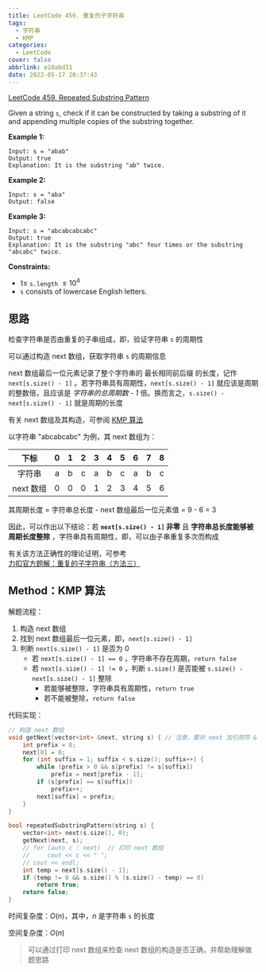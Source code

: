 ```yaml
---
title: LeetCode 459. 重复的子字符串
tags:
  - 字符串
  - KMP
categories:
  - LeetCode
cover: false
abbrlink: e28abd31
date: 2022-05-17 20:37:43
---
```


[LeetCode 459. Repeated Substring Pattern](https://leetcode.cn/problems/repeated-substring-pattern/)

Given a string `s`, check if it can be constructed by taking a substring of it and appending multiple copies of the substring together.

 

**Example 1:**

    Input: s = "abab"
    Output: true
    Explanation: It is the substring "ab" twice.


**Example 2:**

    Input: s = "aba"
    Output: false


**Example 3:**

    Input: s = "abcabcabcabc"
    Output: true
    Explanation: It is the substring "abc" four times or the substring "abcabc" twice.
 

**Constraints:**

 - $1 \le$ `s.length` $\le 10^4$
 - `s` consists of lowercase English letters.


## 思路

检查字符串是否由重复的子串组成，即，验证字符串 `s` 的周期性

可以通过构造 next 数组，获取字符串 `s` 的周期信息

next 数组最后一位元素记录了整个字符串的 最长相同前后缀 的长度，记作 `next[s.size() - 1]` 。若字符串具有周期性，`next[s.size() - 1]` 就应该是周期的整数倍，且应该是 *字符串的总周期数 - 1* 倍。换而言之，`s.size() - next[s.size() - 1]` 就是周期的长度

有关 next 数组及其构造，可参阅 [KMP 算法](https://jiankychen.github.io/posts/36b55f59/)

以字符串 "abcabcabc" 为例，其 next 数组为：

| 下标 | 0 | 1 | 2 | 3 | 4 | 5 | 6 | 7 | 8 |
| :-: | :-: | :-: | :-: | :-: | :-: | :-: | :-: | :-: | :-: |
| 字符串 | a | b | c | a | b | c | a | b | c |
| next 数组 | 0 | 0 | 0 | 1 | 2 | 3 | 4 | 5 | 6

其周期长度 = 字符串总长度 - next 数组最后一位元素值 = 9 - 6 = 3

因此，可以作出以下结论：若 **`next[s.size() - 1]` 非零** 且 **字符串总长度能够被周期长度整除** ，字符串具有周期性，即，可以由子串重复多次而构成

有关该方法正确性的理论证明，可参考 [力扣官方题解：重复的子字符串（方法三）](https://leetcode.cn/problems/repeated-substring-pattern/solution/zhong-fu-de-zi-zi-fu-chuan-by-leetcode-solution/)

## Method：KMP 算法

解题流程：

1. 构造 next 数组
2. 找到 next 数组最后一位元素，即，`next[s.size() - 1]`
3. 判断 `next[s.size() - 1]` 是否为 0
    - 若 `next[s.size() - 1] == 0` ，字符串不存在周期，`return false`
    - 若 `next[s.size() - 1] != 0` ，判断 `s.size()` 是否能被 `s.size() - next[s.size() - 1]` 整除
      - 若能够被整除，字符串具有周期性，`return true`
      - 若不能被整除，`return false`

代码实现：

```cpp
// 构造 next 数组
void getNext(vector<int> &next, string s) { // 注意，要对 next 加引用符 &
    int prefix = 0;
    next[0] = 0;
    for (int suffix = 1; suffix < s.size(); suffix++) {
        while (prefix > 0 && s[prefix] != s[suffix])
            prefix = next[prefix - 1];
        if (s[prefix] == s[suffix])
            prefix++;
        next[suffix] = prefix;
    }
}

bool repeatedSubstringPattern(string s) {
    vector<int> next(s.size(), 0);
    getNext(next, s);
    // for (auto c : next)  // 打印 next 数组
    //     cout << c << " ";
    // cout << endl;
    int temp = next[s.size() - 1];
    if (temp != 0 && s.size() % (s.size() - temp) == 0)
        return true;
    return false;
}
```

时间复杂度：$O(n)$，其中，$n$ 是字符串 `s` 的长度

空间复杂度：$O(n)$

> 可以通过打印 next 数组来检查 next 数组的构造是否正确，并帮助理解做题思路